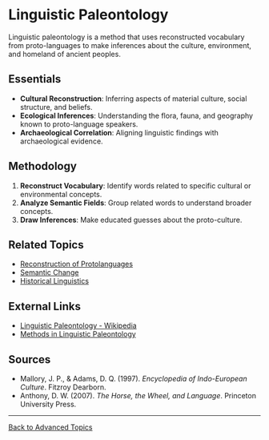 # Linguistic Paleontology

Linguistic paleontology is a method that uses reconstructed vocabulary from proto-languages to make inferences about the culture, environment, and homeland of ancient peoples.

## Essentials

- **Cultural Reconstruction**: Inferring aspects of material culture, social structure, and beliefs.
- **Ecological Inferences**: Understanding the flora, fauna, and geography known to proto-language speakers.
- **Archaeological Correlation**: Aligning linguistic findings with archaeological evidence.

## Methodology

1. **Reconstruct Vocabulary**: Identify words related to specific cultural or environmental concepts.
2. **Analyze Semantic Fields**: Group related words to understand broader concepts.
3. **Draw Inferences**: Make educated guesses about the proto-culture.



## Related Topics

- [Reconstruction of Protolanguages](../Reconstruction-of-Protolanguages.md)
- [Semantic Change](Semantic-Change.md)
- [Historical Linguistics](../Historical-Comparative-Linguistics.md)

## External Links

- [Linguistic Paleontology - Wikipedia](https://en.wikipedia.org/wiki/Linguistic_paleontology)
- [Methods in Linguistic Paleontology](https://www.sciencedirect.com/topics/social-sciences/linguistic-paleontology)

## Sources

- Mallory, J. P., & Adams, D. Q. (1997). *Encyclopedia of Indo-European Culture*. Fitzroy Dearborn.
- Anthony, D. W. (2007). *The Horse, the Wheel, and Language*. Princeton University Press.

---

[Back to Advanced Topics](README.md)

